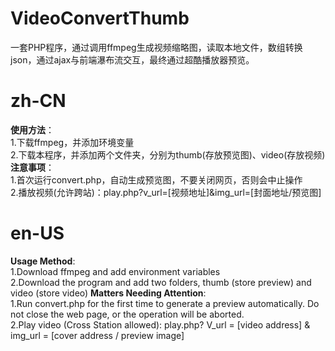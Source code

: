 # VideoConvertThumb
一套PHP程序，通过调用ffmpeg生成视频缩略图，读取本地文件，数组转换json，通过ajax与前端瀑布流交互，最终通过超酷播放器预览。

# zh-CN
**使用方法**：
<br>1.下载ffmpeg，并添加环境变量
<br>2.下载本程序，并添加两个文件夹，分别为thumb(存放预览图)、video(存放视频)
<br>**注意事项**：
<br>1.首次运行convert.php，自动生成预览图，不要关闭网页，否则会中止操作
<br>2.播放视频(允许跨站)：play.php?v_url=[视频地址]&img_url=[封面地址/预览图]
# en-US
**Usage Method**:
<br>1.Download ffmpeg and add environment variables
<br>2.Download the program and add two folders, thumb (store preview) and video (store video)
**Matters Needing Attention**:
<br>1.Run convert.php for the first time to generate a preview automatically. Do not close the web page, or the operation will be aborted.
<br>2.Play video (Cross Station allowed): play.php? V_url = [video address] & img_url = [cover address / preview image]
